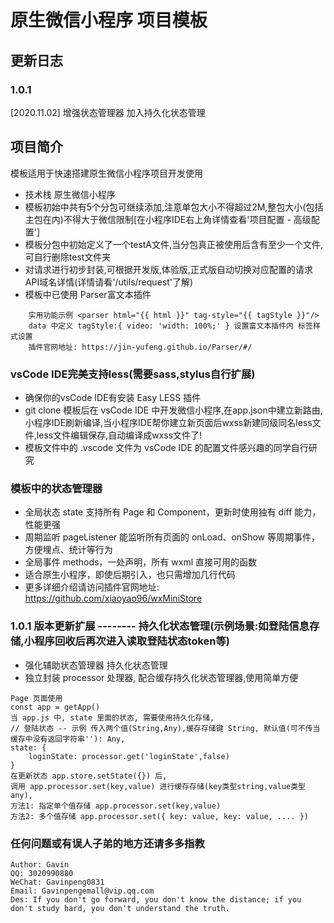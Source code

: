 
# 原生微信小程序 项目模板

## 更新日志 

### 1.0.1

\[2020.11.02\] 
增强状态管理器 加入持久化状态管理



## 项目简介
模板适用于快速搭建原生微信小程序项目开发使用
- 技术栈 原生微信小程序
- 模板初始中共有5个分包可继续添加,注意单包大小不得超过2M,整包大小(包括主包在内)不得大于微信限制[在小程序IDE右上角详情查看'项目配置 - 高级配置']
- 模板分包中初始定义了一个testA文件,当分包真正被使用后含有至少一个文件,可自行删除test文件夹
- 对请求进行初步封装,可根据开发版,体验版,正式版自动切换对应配置的请求API域名详情(详情请看'/utils/request'了解)
- 模板中已使用 Parser富文本插件 
```
    实用功能示例 <parser html="{{ html }}" tag-style="{{ tagStyle }}"/>
    data 中定义 tagStyle:{ video: 'width: 100%;' } 设置富文本插件内 标签样式设置
    插件官网地址: https://jin-yufeng.github.io/Parser/#/
```

### vsCode IDE完美支持less(需要sass,stylus自行扩展)
- 确保你的vsCode IDE有安装 Easy LESS 插件
- git clone 模板后在 vsCode IDE 中开发微信小程序,在app.json中建立新路由,小程序IDE刷新编译,当小程序IDE帮你建立新页面后wxss新建同级同名less文件,less文件编辑保存,自动编译成wxss文件了!
- 模板文件中的 .vscode 文件为 vsCode IDE 的配置文件感兴趣的同学自行研究

### 模板中的状态管理器 
- 全局状态 state 支持所有 Page 和 Component，更新时使用独有 diff 能力，性能更强
- 周期监听 pageListener 能监听所有页面的 onLoad、onShow 等周期事件，方便埋点、统计等行为
- 全局事件 methods，一处声明，所有 wxml 直接可用的函数
- 适合原生小程序，即使后期引入，也只需增加几行代码
- 更多详细介绍请访问插件官网地址: https://github.com/xiaoyao96/wxMiniStore

### 1.0.1 版本更新扩展 -------- 持久化状态管理(示例场景:如登陆信息存储,小程序回收后再次进入读取登陆状态token等) 
- 强化辅助状态管理器 持久化状态管理
- 独立封装 processor 处理器, 配合缓存持久化状态管理器,使用简单方便
```
Page 页面使用
const app = getApp()
当 app.js 中, state 里面的状态, 需要使用持久化存储,
// 登陆状态 -- 示例 传入两个值(String,Any),缓存存储键 String, 默认值(可不传当缓存中没有返回字符串''): Any, 
state: {
    loginState: processor.get('loginState',false)
}
在更新状态 app.store.setState({}) 后, 
调用 app.processor.set(key,value) 进行缓存存储(key类型string,value类型any),
方法1: 指定单个值存储 app.processor.set(key,value)
方法2: 多个值存储 app.processor.set({ key: value, key: value, .... })
```

### 任何问题或有误人子弟的地方还请多多指教
```
Author: Gavin
QQ: 3020990880
WeChat: Gavinpeng0831
Email: Gavinpengemall@vip.qq.com
Des: If you don't go forward, you don't know the distance; if you don't study hard, you don't understand the truth.
```